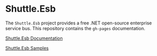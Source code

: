 # Shuttle.Esb

The `Shuttle.Esb` project provides a free .NET open-source enterprise service bus.  This repository contains the `gh-pages` documentation.

[Shuttle.Esb Documentation](http://shuttle.github.io/shuttle-esb/)

[Shuttle.Esb Samples](https://github.com/Shuttle/Shuttle.Esb.Samples)
